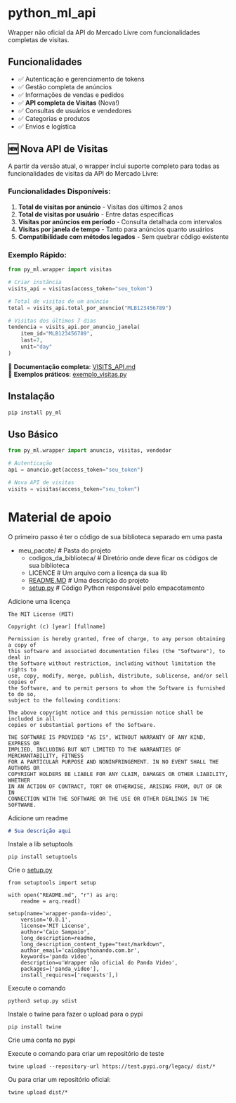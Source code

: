 # python_ml_api

Wrapper não oficial da API do Mercado Livre com funcionalidades completas de visitas.

## Funcionalidades

- ✅ Autenticação e gerenciamento de tokens
- ✅ Gestão completa de anúncios
- ✅ Informações de vendas e pedidos
- ✅ **API completa de Visitas** (Nova!)
- ✅ Consultas de usuários e vendedores
- ✅ Categorias e produtos
- ✅ Envios e logística

## 🆕 Nova API de Visitas

A partir da versão atual, o wrapper inclui suporte completo para todas as funcionalidades de visitas da API do Mercado Livre:

### Funcionalidades Disponíveis:

1. **Total de visitas por anúncio** - Visitas dos últimos 2 anos
2. **Total de visitas por usuário** - Entre datas específicas
3. **Visitas por anúncios em período** - Consulta detalhada com intervalos
4. **Visitas por janela de tempo** - Tanto para anúncios quanto usuários
5. **Compatibilidade com métodos legados** - Sem quebrar código existente

### Exemplo Rápido:

```python
from py_ml.wrapper import visitas

# Criar instância
visits_api = visitas(access_token="seu_token")

# Total de visitas de um anúncio
total = visits_api.total_por_anuncio("MLB123456789")

# Visitas dos últimos 7 dias
tendencia = visits_api.por_anuncio_janela(
    item_id="MLB123456789",
    last=7,
    unit="day"
)
```

📖 **Documentação completa**: [VISITS_API.md](VISITS_API.md)  
🚀 **Exemplos práticos**: [exemplo_visitas.py](exemplo_visitas.py)

## Instalação

```bash
pip install py_ml
```

## Uso Básico

```python
from py_ml.wrapper import anuncio, visitas, vendedor

# Autenticação
api = anuncio.get(access_token="seu_token")

# Nova API de visitas
visits = visitas(access_token="seu_token")
```

# Material de apoio

O primeiro passo é ter o código de sua biblioteca separado em uma pasta



*   meu\_pacote/ # Pasta do projeto
    *   codigos\_da\_biblioteca/ # Diretório onde deve ficar os códigos de sua biblioteca
    *   LICENCE # Um arquivo com a licença da sua lib
    *   [README.MD](http://README.MD) # Uma descrição do projeto
    *   [setup.py](http://setup.py) # Código Python responsável pelo empacotamento



Adicione uma licença

```plain
The MIT License (MIT)

Copyright (c) [year] [fullname]

Permission is hereby granted, free of charge, to any person obtaining a copy of
this software and associated documentation files (the "Software"), to deal in
the Software without restriction, including without limitation the rights to
use, copy, modify, merge, publish, distribute, sublicense, and/or sell copies of
the Software, and to permit persons to whom the Software is furnished to do so,
subject to the following conditions:

The above copyright notice and this permission notice shall be included in all
copies or substantial portions of the Software.

THE SOFTWARE IS PROVIDED "AS IS", WITHOUT WARRANTY OF ANY KIND, EXPRESS OR
IMPLIED, INCLUDING BUT NOT LIMITED TO THE WARRANTIES OF MERCHANTABILITY, FITNESS
FOR A PARTICULAR PURPOSE AND NONINFRINGEMENT. IN NO EVENT SHALL THE AUTHORS OR
COPYRIGHT HOLDERS BE LIABLE FOR ANY CLAIM, DAMAGES OR OTHER LIABILITY, WHETHER
IN AN ACTION OF CONTRACT, TORT OR OTHERWISE, ARISING FROM, OUT OF OR IN
CONNECTION WITH THE SOFTWARE OR THE USE OR OTHER DEALINGS IN THE SOFTWARE.
```



Adicione um readme

```markdown
# Sua descrição aqui
```



Instale a lib setuptools

```plain
pip install setuptools
```



Crie o [setup.py](http://setup.py)

```plain
from setuptools import setup

with open("README.md", "r") as arq:
    readme = arq.read()

setup(name='wrapper-panda-video',
    version='0.0.1',
    license='MIT License',
    author='Caio Sampaio',
    long_description=readme,
    long_description_content_type="text/markdown",
    author_email='caio@pythonando.com.br',
    keywords='panda video',
    description=u'Wrapper não oficial do Panda Video',
    packages=['panda_video'],
    install_requires=['requests'],)
```



Execute o comando

```plain
python3 setup.py sdist
```



Instale o twine para fazer o upload para o pypi

```plain
pip install twine
```



Crie uma conta no pypi



Execute o comando para criar um repositório de teste

```plain
twine upload --repository-url https://test.pypi.org/legacy/ dist/*
```



Ou para criar um repositório oficial:

```plain
twine upload dist/*
```
